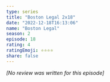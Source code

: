```yaml
---
type: series
title: "Boston Legal 2x18"
date: "2022-12-18T16:13:06"
name: "Boston Legal"
season: 2
episode: 18
rating: 4
ratingEmoji: ⭐️⭐️⭐️⭐️
share: false
---
```


_[No review was written for this episode]_
